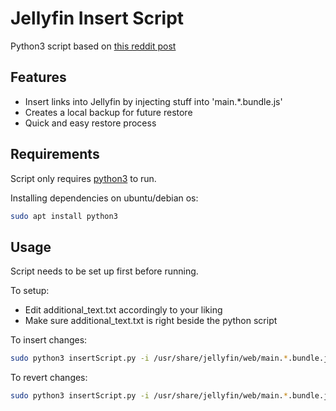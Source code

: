 # Jellyfin Insert Script


Python3 script based on [this reddit post](https://www.reddit.com/r/jellyfin/comments/mkudb0/tutorial_how_to_insert_a_custom_link_into/)

## Features
- Insert links into Jellyfin by injecting stuff into 'main.*.bundle.js'
- Creates a local backup for future restore
- Quick and easy restore process

## Requirements
Script only requires [python3](https://www.python.org/downloads/) to run.

Installing  dependencies on ubuntu/debian os:

```sh
sudo apt install python3
```



## Usage
Script needs to be set up first before running.

To setup:
- Edit additional_text.txt accordingly to your liking
- Make sure additional_text.txt is right beside the python script

To insert changes:
```sh
sudo python3 insertScript.py -i /usr/share/jellyfin/web/main.*.bundle.js
```

To revert changes:
```sh
sudo python3 insertScript.py -i /usr/share/jellyfin/web/main.*.bundle.js_backup
```
